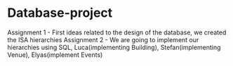 # Database-project
Assignment 1 - First ideas related to the design of the database, we created the ISA hierarchies
Assignment 2 - We are going to implement our hierarchies using SQL, Luca(implementing Building), Stefan(implementing Venue), Elyas(implement Events)
